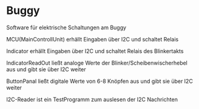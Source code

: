 # Buggy

Software für elektrische Schaltungen am Buggy

MCU(MainControllUnit) erhällt Eingaben über I2C und schaltet Relais

Indicator erhällt Eingaben über I2C und schaltet Relais des Blinkertakts

IndicatorReadOut ließt analoge Werte der Blinker/Scheibenwischerhebel aus und gibt sie über I2C weiter

ButtonPanal ließt digitale Werte von 6-8 Knöpfen aus und gibt sie über I2C weiter

I2C-Reader ist ein TestProgramm zum auslesen der I2C Nachrichten
